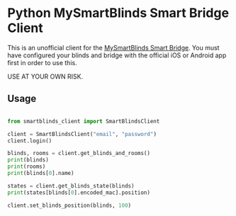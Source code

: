 # Python MySmartBlinds Smart Bridge Client

This is an unofficial client for the [MySmartBlinds Smart Bridge](https://www.mysmartblinds.com/products/smart-hub). You 
must have configured your blinds and bridge with the official iOS or Android app first in order to use this.

USE AT YOUR OWN RISK.

## Usage

```python

from smartblinds_client import SmartBlindsClient

client = SmartBlindsClient("email", "password")
client.login()

blinds, rooms = client.get_blinds_and_rooms()
print(blinds)
print(rooms)
print(blinds[0].name)

states = client.get_blinds_state(blinds)
print(states[blinds[0].encoded_mac].position)

client.set_blinds_position(blinds, 100)

```
